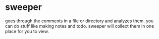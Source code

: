 # sweeper
goes through the comments in a file or directory and analyzes them. you can do stuff like making notes and todo. sweeper will collect them in one place for you to view.
